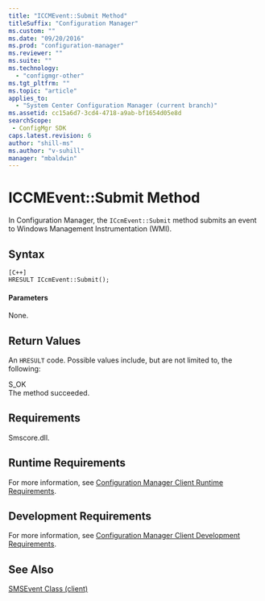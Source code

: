 ```yaml
---
title: "ICCMEvent::Submit Method"
titleSuffix: "Configuration Manager"
ms.custom: ""
ms.date: "09/20/2016"
ms.prod: "configuration-manager"
ms.reviewer: ""
ms.suite: ""
ms.technology:
  - "configmgr-other"
ms.tgt_pltfrm: ""
ms.topic: "article"
applies_to:
  - "System Center Configuration Manager (current branch)"
ms.assetid: cc15a6d7-3cd4-4718-a9ab-bf1654d05e8dsearchScope: - ConfigMgr SDK
caps.latest.revision: 6
author: "shill-ms"
ms.author: "v-suhill"
manager: "mbaldwin"
---
```

# ICCMEvent::Submit Method
In Configuration Manager, the `ICcmEvent::Submit` method submits an event to Windows Management Instrumentation (WMI).  

## Syntax  

```  
[C++]  
HRESULT ICcmEvent::Submit();  
```  

#### Parameters  
 None.  

## Return Values  
 An `HRESULT` code. Possible values include, but are not limited to, the following:  

 S_OK  
 The method succeeded.  

## Requirements  
 Smscore.dll.  

## Runtime Requirements  
 For more information, see [Configuration Manager Client Runtime Requirements](../../../../../develop/core/reqs/client-runtime-requirements.md).  

## Development Requirements  
 For more information, see [Configuration Manager Client Development Requirements](../../../../../develop/core/reqs/client-development-requirements.md).  

## See Also  
 [SMSEvent Class (client)](../../../../../develop/reference/core/servers/manage/smsevent-class.md)

